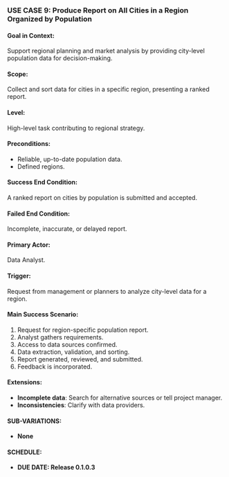 ### USE CASE 9: **Produce Report on All Cities in a Region Organized by Population**

#### **Goal in Context**:
Support regional planning and market analysis by providing city-level population data for decision-making.

#### **Scope**:
Collect and sort data for cities in a specific region, presenting a ranked report.

#### **Level**:
High-level task contributing to regional strategy.

#### **Preconditions**:
- Reliable, up-to-date population data.
- Defined regions.

#### **Success End Condition**:
A ranked report on cities by population is submitted and accepted.

#### **Failed End Condition**:
Incomplete, inaccurate, or delayed report.

#### **Primary Actor**:
Data Analyst.

#### **Trigger**:
Request from management or planners to analyze city-level data for a region.

#### **Main Success Scenario**:
1. Request for region-specific population report.
2. Analyst gathers requirements.
3. Access to data sources confirmed.
4. Data extraction, validation, and sorting.
5. Report generated, reviewed, and submitted.
6. Feedback is incorporated.

#### **Extensions**:
- **Incomplete data**: Search for alternative sources or tell project manager.
- **Inconsistencies**: Clarify with data providers.

#### **SUB-VARIATIONS**:
- **None**

#### **SCHEDULE**:
- **DUE DATE: Release 0.1.0.3**
